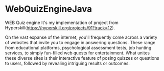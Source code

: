 # WebQuizEngineJava
WEB Quiz engine
It's my implementation of project from Hyperskill(https://hyperskill.org/projects/91?track=12). 

On the vast expanse of the internet, you'll frequently come across a variety of websites that invite you to engage in answering questions. These range from educational platforms, psychological assessment tests, job hunting services, to simply fun-filled web quests for entertainment. What unites these diverse sites is their interactive feature of posing quizzes or questions to users, followed by revealing intriguing results or outcomes.
